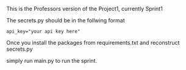This is the Professors version of the Project1, currently Sprint1

The secrets.py should be in the follwing format

    api_key="your api key here"

Once you install the packages from requirements.txt and reconstruct secrets.py

simply run main.py to run the sprint.
